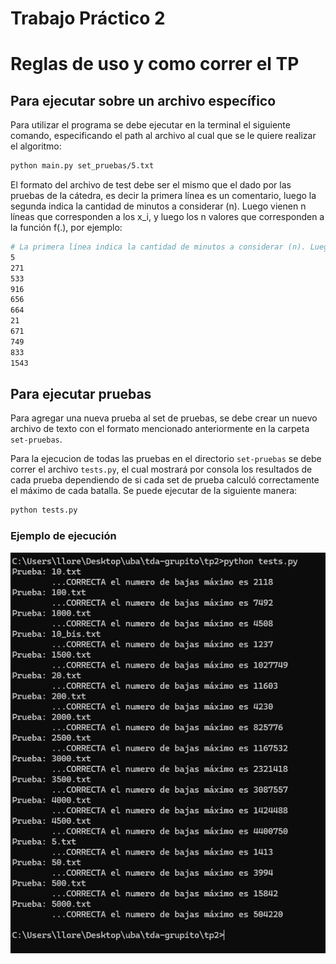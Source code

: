 # Trabajo Práctico 2

# Reglas de uso y como correr el TP

## Para ejecutar sobre un archivo específico

Para utilizar el programa se debe ejecutar en la terminal el siguiente comando, especificando el path al archivo al cual que se le quiere realizar el algoritmo:  
```sh
python main.py set_pruebas/5.txt
```
El formato del archivo de test debe ser el mismo que el dado por las pruebas de la cátedra, es decir la primera línea es un comentario, luego la segunda indica la cantidad de minutos a considerar (n). Luego vienen n líneas que corresponden a los x_i, y luego los n valores que corresponden a la función f(.), por ejemplo:

```sh
# La primera línea indica la cantidad de minutos a considerar (n). Luego vienen n líneas que corresponden a los x_i, y luego los n valores que corresponden a la función f(.):
5
271
533
916
656
664
21
671
749
833
1543
```


## Para ejecutar pruebas

Para agregar una nueva prueba al set de pruebas, se debe crear un nuevo archivo de texto con el formato mencionado anteriormente en la carpeta `set-pruebas`.

Para la ejecucion de todas las pruebas en el directorio `set-pruebas` se debe correr el archivo `tests.py`, el cual mostrará por consola los resultados de cada prueba dependiendo de si cada set de prueba calculó correctamente el máximo de cada batalla. Se puede ejecutar de la siguiente manera: 

```sh
python tests.py
```

### Ejemplo de ejecución

![Preubas](img/pruebas.png)